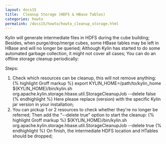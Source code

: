 ```yaml
---
layout: docs15
title:  Cleanup Storage (HDFS & HBase Tables)
categories: howto
permalink: /docs15/howto/howto_cleanup_storage.html
---
```


Kylin will generate intermediate files in HDFS during the cube building; Besides, when purge/drop/merge cubes, some HBase tables may be left in HBase and will no longer be queried; Although Kylin has started to do some 
automated garbage collection, it might not cover all cases; You can do an offline storage cleanup periodically:

Steps:
1. Check which resources can be cleanup, this will not remove anything:
{% highlight Groff markup %}
export KYLIN_HOME=/path/to/kylin_home
${KYLIN_HOME}/bin/kylin.sh org.apache.kylin.storage.hbase.util.StorageCleanupJob --delete false
{% endhighlight %}
Here please replace (version) with the specific Kylin jar version in your installation;
2. You can pickup 1 or 2 resources to check whether they're no longer be referred; Then add the "--delete true" option to start the cleanup:
{% highlight Groff markup %}
${KYLIN_HOME}/bin/kylin.sh org.apache.kylin.storage.hbase.util.StorageCleanupJob --delete true
{% endhighlight %}
On finish, the intermediate HDFS location and HTables should be dropped;
